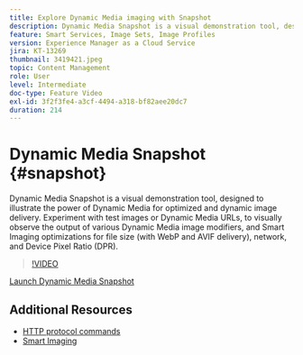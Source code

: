 ```yaml
---
title: Explore Dynamic Media imaging with Snapshot
description: Dynamic Media Snapshot is a visual demonstration tool, designed to illustrate the power of Dynamic Media for optimized and dynamic image delivery.
feature: Smart Services, Image Sets, Image Profiles
version: Experience Manager as a Cloud Service
jira: KT-13269
thumbnail: 3419421.jpeg
topic: Content Management
role: User
level: Intermediate
doc-type: Feature Video
exl-id: 3f2f3fe4-a3cf-4494-a318-bf82aee20dc7
duration: 214
---
```

# Dynamic Media Snapshot {#snapshot}

Dynamic Media Snapshot is a visual demonstration tool, designed to illustrate the power of Dynamic Media for optimized and dynamic image delivery. Experiment with test images or Dynamic Media URLs, to visually observe the output of various Dynamic Media image modifiers, and Smart Imaging optimizations for file size (with WebP and AVIF delivery), network, and Device Pixel Ratio (DPR).

>[!VIDEO](https://video.tv.adobe.com/v/3419421/?learn=on)

<a href="https://snapshot.scene7.com/" class="spectrum-Button spectrum-Button--primary spectrum-Button--sizeM">
  <span class="spectrum-Button-label has-no-wrap has-text-weight-bold">Launch Dynamic Media Snapshot</span>
</a>

## Additional Resources

* [HTTP protocol commands](https://experienceleague.adobe.com/docs/dynamic-media-developer-resources/image-serving-api/image-serving-api/http-protocol-reference/command-reference/c-command-reference.html)
* [Smart Imaging](https://experienceleague.adobe.com/docs/experience-manager-cloud-service/content/assets/dynamicmedia/imaging-faq.html)
